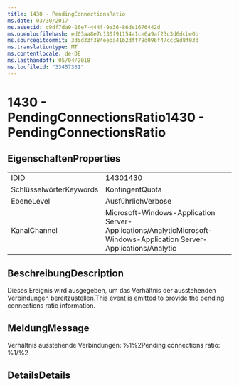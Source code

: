 ```yaml
---
title: 1430 - PendingConnectionsRatio
ms.date: 03/30/2017
ms.assetid: c9df7da9-26e7-444f-9e36-86de1676442d
ms.openlocfilehash: ed03aa8e7c130f91154a1ce6a9af23c3d6dcbe0b
ms.sourcegitcommit: 3d5d33f384eeba41b2dff79d096f47ccc8d8f03d
ms.translationtype: MT
ms.contentlocale: de-DE
ms.lasthandoff: 05/04/2018
ms.locfileid: "33457331"
---
```

# <a name="1430---pendingconnectionsratio"></a><span data-ttu-id="d8178-102">1430 - PendingConnectionsRatio</span><span class="sxs-lookup"><span data-stu-id="d8178-102">1430 - PendingConnectionsRatio</span></span>
## <a name="properties"></a><span data-ttu-id="d8178-103">Eigenschaften</span><span class="sxs-lookup"><span data-stu-id="d8178-103">Properties</span></span>  
  
|||  
|-|-|  
|<span data-ttu-id="d8178-104">ID</span><span class="sxs-lookup"><span data-stu-id="d8178-104">ID</span></span>|<span data-ttu-id="d8178-105">1430</span><span class="sxs-lookup"><span data-stu-id="d8178-105">1430</span></span>|  
|<span data-ttu-id="d8178-106">Schlüsselwörter</span><span class="sxs-lookup"><span data-stu-id="d8178-106">Keywords</span></span>|<span data-ttu-id="d8178-107">Kontingent</span><span class="sxs-lookup"><span data-stu-id="d8178-107">Quota</span></span>|  
|<span data-ttu-id="d8178-108">Ebene</span><span class="sxs-lookup"><span data-stu-id="d8178-108">Level</span></span>|<span data-ttu-id="d8178-109">Ausführlich</span><span class="sxs-lookup"><span data-stu-id="d8178-109">Verbose</span></span>|  
|<span data-ttu-id="d8178-110">Kanal</span><span class="sxs-lookup"><span data-stu-id="d8178-110">Channel</span></span>|<span data-ttu-id="d8178-111">Microsoft-Windows-Application Server-Applications/Analytic</span><span class="sxs-lookup"><span data-stu-id="d8178-111">Microsoft-Windows-Application Server-Applications/Analytic</span></span>|  
  
## <a name="description"></a><span data-ttu-id="d8178-112">Beschreibung</span><span class="sxs-lookup"><span data-stu-id="d8178-112">Description</span></span>  
 <span data-ttu-id="d8178-113">Dieses Ereignis wird ausgegeben, um das Verhältnis der ausstehenden Verbindungen bereitzustellen.</span><span class="sxs-lookup"><span data-stu-id="d8178-113">This event is emitted to provide the pending connections ratio information.</span></span>  
  
## <a name="message"></a><span data-ttu-id="d8178-114">Meldung</span><span class="sxs-lookup"><span data-stu-id="d8178-114">Message</span></span>  
 <span data-ttu-id="d8178-115">Verhältnis ausstehende Verbindungen: %1%2</span><span class="sxs-lookup"><span data-stu-id="d8178-115">Pending connections ratio: %1/%2</span></span>  
  
## <a name="details"></a><span data-ttu-id="d8178-116">Details</span><span class="sxs-lookup"><span data-stu-id="d8178-116">Details</span></span>
